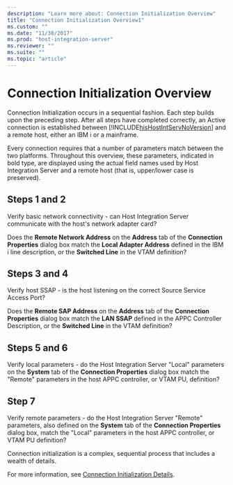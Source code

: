 ```yaml
---
description: "Learn more about: Connection Initialization Overview"
title: "Connection Initialization Overview1"
ms.custom: ""
ms.date: "11/30/2017"
ms.prod: "host-integration-server"
ms.reviewer: ""
ms.suite: ""
ms.topic: "article"
---
```

# Connection Initialization Overview
Connection Initialization occurs in a sequential fashion. Each step builds upon the preceding step. After all steps have completed correctly, an Active connection is established between [!INCLUDE[hisHostIntServNoVersion](../includes/hishostintservnoversion-md.md)] and a remote host, either an IBM i or a mainframe.  
  
 Every connection requires that a number of parameters match between the two platforms. Throughout this overview, these parameters, indicated in bold type, are displayed using the actual field names used by Host Integration Server and a remote host (that is, upper/lower case is preserved).  
  
## Steps 1 and 2  
 Verify basic network connectivity - can Host Integration Server communicate with the host's network adapter card?  
  
 Does the **Remote Network Address** on the **Address** tab of the **Connection Properties** dialog box match the **Local Adapter Address** defined in the IBM i line description, or the **Switched Line** in the VTAM definition?  
  
## Steps 3 and 4  
 Verify host SSAP - is the host listening on the correct Source Service Access Port?  
  
 Does the **Remote SAP Address** on the **Address** tab of the **Connection Properties** dialog box match the **LAN SSAP** defined in the APPC Controller Description, or the **Switched Line** in the VTAM definition?  
  
## Steps 5 and 6  
 Verify local parameters - do the Host Integration Server "Local" parameters on the **System** tab of the **Connection Properties** dialog box match the "Remote" parameters in the host APPC controller, or VTAM PU, definition?  
  
## Step 7  
 Verify remote parameters - do the Host Integration Server "Remote" parameters, also defined on the **System** tab of the **Connection Properties** dialog box, match the "Local" parameters in the host APPC controller, or VTAM PU definition?  
  
 Connection initialization is a complex, sequential process that includes a wealth of details.  
  
 For more information, see [Connection Initialization Details](../core/connection-initialization-details2.md).
